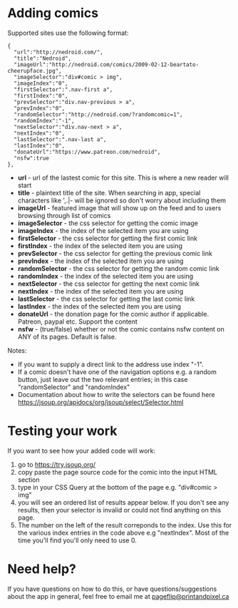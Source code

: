 # Adding comics
Supported sites use the following format:

```
{
  "url":"http://nedroid.com/",
  "title":"Nedroid",
  "imageUrl":"http://nedroid.com/comics/2009-02-12-beartato-cheerupface.jpg",
  "imageSelector":"div#comic > img",
  "imageIndex":"0",
  "firstSelector":".nav-first a",
  "firstIndex":"0",
  "prevSelector":"div.nav-previous > a",
  "prevIndex":"0",
  "randomSelector":"http://nedroid.com/?randomcomic=1",
  "randomIndex":"-1",
  "nextSelector":"div.nav-next > a",
  "nextIndex":"0",
  "lastSelector":".nav-last a",
  "lastIndex":"0",
  "donateUrl":"https://www.patreon.com/nedroid",
  "nsfw":true
},
```

* **url** - url of the lastest comic for this site. This is where a new reader will start
* **title** - plaintext title of the site. When searching in app, special characters like ',.|- will be ignored so don't worry about including them
* **imageUrl** - featured image that will show up on the feed and to users browsing through list of comics
* **imageSelector** - the css selector for getting the comic image
* **imageIndex** - the index of the selected item you are using
* **firstSelector** - the css selector for getting the first comic link
* **firstIndex** - the index of the selected item you are using
* **prevSelector** - the css selector for getting the previous comic link
* **prevIndex** - the index of the selected item you are using
* **randomSelector** - the css selector for getting the random comic link
* **randomIndex** - the index of the selected item you are using
* **nextSelector** - the css selector for getting the next comic link
* **nextIndex** - the index of the selected item you are using
* **lastSelector** - the css selector for getting the last comic link
* **lastIndex** - the index of the selected item you are using
* **donateUrl** - the donation page for the comic author if applicable. Patreon, paypal etc. Support the content
* **nsfw** - (true/false) whether or not the comic contains nsfw content on ANY of its pages. Default is false.

Notes: 
* If you want to supply a direct link to the address use index "-1".
* If a comic doesn't have one of the navigation options e.g. a random button, just leave out the two relevant entries; in this case "randomSelector" and "randomIndex"
* Documentation about how to write the selectors can be found here https://jsoup.org/apidocs/org/jsoup/select/Selector.html

# Testing your work

If you want to see how your added code will work:

1. go to https://try.jsoup.org/ 
2. copy paste the page source code for the comic into the input HTML section
3. type in your CSS Query at the bottom of the page e.g. "div#comic > img"
4. you will see an ordered list of results appear below. If you don't see any results, then your selector is invalid or could not find anything on this page.
5. The number on the left of the result correponds to the index. Use this for the various index entries in the code above e.g "nextIndex". Most of the time you'll find you'll only need to use 0.

# Need help?

If you have questions on how to do this, or have questions/suggestions about the app in general, feel free to email me at pageflip@printandpixel.ca
